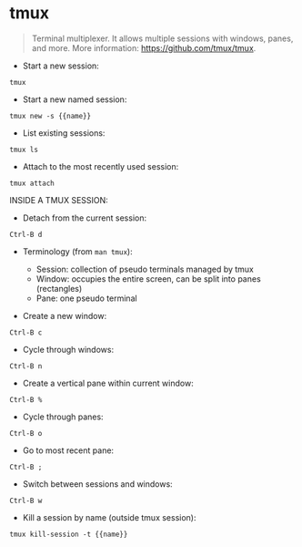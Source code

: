 # tmux

> Terminal multiplexer. It allows multiple sessions with windows, panes, and more.
> More information: <https://github.com/tmux/tmux>.

- Start a new session:

`tmux`

- Start a new named session:

`tmux new -s {{name}}`

- List existing sessions:

`tmux ls`

- Attach to the most recently used session:

`tmux attach`

INSIDE A TMUX SESSION:

- Detach from the current session:

`Ctrl-B d`

- Terminology (from `man tmux`):
  -   Session: collection of pseudo terminals managed by tmux
  -   Window: occupies the entire screen, can be split into panes (rectangles)
  -   Pane: one pseudo terminal

- Create a new window:

`Ctrl-B c`

- Cycle through windows:

`Ctrl-B n`

- Create a vertical pane within current window:

`Ctrl-B %`

- Cycle through panes:

`Ctrl-B o`

- Go to most recent pane: 

`Ctrl-B ;`

- Switch between sessions and windows:

`Ctrl-B w`

- Kill a session by name (outside tmux session):

`tmux kill-session -t {{name}}`
